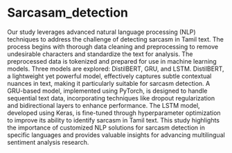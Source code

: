 # Sarcasam_detection

Our study leverages advanced natural language processing (NLP) techniques to address the challenge of detecting sarcasm in Tamil text. The process begins with thorough data cleaning and preprocessing to remove undesirable characters and standardize the text for analysis. The preprocessed data is tokenized and prepared for use in machine learning models. Three models are explored: DistilBERT, GRU, and LSTM. DistilBERT, a lightweight yet powerful model, effectively captures subtle contextual nuances in text, making it particularly suitable for sarcasm detection. A GRU-based model, implemented using PyTorch, is designed to handle sequential text data, incorporating techniques like dropout regularization and bidirectional layers to enhance performance. The LSTM model, developed using Keras, is fine-tuned through hyperparameter optimization to improve its ability to identify sarcasm in Tamil text. This study highlights the importance of customized NLP solutions for sarcasm detection in specific languages and provides valuable insights for advancing multilingual sentiment analysis research.
